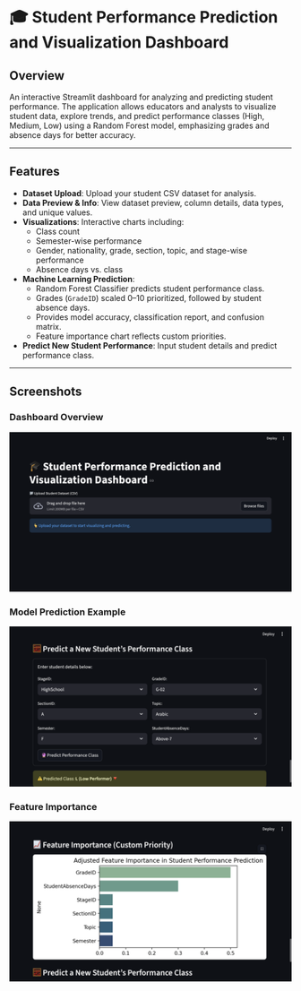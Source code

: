 # 🎓 Student Performance Prediction and Visualization Dashboard

## Overview
An interactive Streamlit dashboard for analyzing and predicting student performance. The application allows educators and analysts to visualize student data, explore trends, and predict performance classes (High, Medium, Low) using a Random Forest model, emphasizing grades and absence days for better accuracy.

---

## Features

- **Dataset Upload**: Upload your student CSV dataset for analysis.  
- **Data Preview & Info**: View dataset preview, column details, data types, and unique values.  
- **Visualizations**: Interactive charts including:
  - Class count  
  - Semester-wise performance  
  - Gender, nationality, grade, section, topic, and stage-wise performance  
  - Absence days vs. class  
- **Machine Learning Prediction**:
  - Random Forest Classifier predicts student performance class.  
  - Grades (`GradeID`) scaled 0–10 prioritized, followed by student absence days.  
  - Provides model accuracy, classification report, and confusion matrix.  
  - Feature importance chart reflects custom priorities.  
- **Predict New Student Performance**: Input student details and predict performance class.

---

## Screenshots

### Dashboard Overview
![Dashboard Overview](images/dashboard_overview.png)

### Model Prediction Example
![Visualization Example](images/visualization_example.png)

###  Feature Importance
![Prediction & Feature Importance](images/prediction_feature_importance.png)


